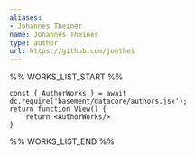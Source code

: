 ```yaml
---
aliases:
- Johannes Theiner
name: Johannes Theiner
type: author
url: https://github.com/joethei
---
```



%% WORKS_LIST_START %%

```datacorejsx
const { AuthorWorks } = await dc.require('basement/datacore/authors.jsx');
return function View() {
    return <AuthorWorks/>
}
```
%% WORKS_LIST_END %%